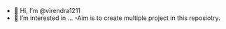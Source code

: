 - 👋 Hi, I’m @virendra1211
- 👀 I’m interested in ...
 -Aim is to create multiple project in this reposiotry.
<!---
virendra1211/virendra1211 is a ✨ special ✨ repository because its `README.md` (this file) appears on your GitHub profile.
You can click the Preview link to take a look at your changes.
--->
